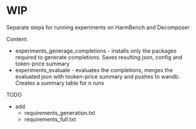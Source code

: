 # WIP
Separate steps for running experiments on HarmBench and Decomposer

Content:
- experiments_generage_completions - installs only the packages required to generate completions. Saves resulting json, config and token-price summary
- experiments_evaluate - evaluates the completions, merges the evaluated json with tooken-price summary and pushes to wandb. Creates a summary table for n runs

TODO
- add
  - requirements_generation.txt
  - requirements_full.txt
